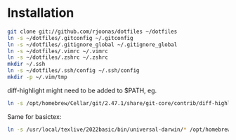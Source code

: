 # Installation

```bash
git clone git://github.com/rjoonas/dotfiles ~/dotfiles
ln -s ~/dotfiles/.gitconfig ~/.gitconfig
ln -s ~/dotfiles/.gitignore_global ~/.gitignore_global
ln -s ~/dotfiles/.vimrc ~/.vimrc
ln -s ~/dotfiles/.zshrc ~/.zshrc
mkdir ~/.ssh
ln -s ~/dotfiles/.ssh/config ~/.ssh/config
mkdir -p ~/.vim/tmp
```

diff-highlight might need to be added to $PATH, eg.

```bash
ln -s /opt/homebrew/Cellar/git/2.47.1/share/git-core/contrib/diff-highlight/diff-highlight /opt/homebrew/bin/diff-highlight
```

Same for basictex:

```bash
ln -s /usr/local/texlive/2022basic/bin/universal-darwin/* /opt/homebrew/bin/
```
